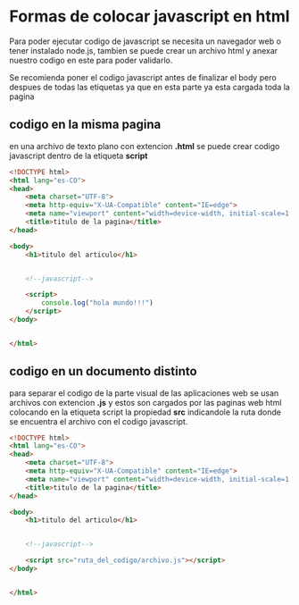 # Formas de colocar javascript en html

Para poder ejecutar codigo de javascript se necesita un navegador web o tener instalado node.js, tambien se puede crear un archivo html y anexar nuestro codigo en este para poder validarlo. 

Se recomienda poner el codigo javascript antes de finalizar el body pero despues de todas las etiquetas ya que en esta parte ya esta cargada toda la pagina

## codigo en la misma pagina

en una archivo de texto plano con extencion **.html** se puede crear codigo javascript dentro de la etiqueta **script** 

```html
<!DOCTYPE html>
<html lang="es-CO">
<head>
    <meta charset="UTF-8">
    <meta http-equiv="X-UA-Compatible" content="IE=edge">
    <meta name="viewport" content="width=device-width, initial-scale=1.0">
    <title>titulo de la pagina</title>
</head>

<body>
    <h1>titulo del articulo</h1>


    <!--javascript-->

    <script>
        console.log("hola mundo!!!")
    </script>
</body>


</html>
```

## codigo en un documento distinto

para separar el codigo de la parte visual de las aplicaciones web se usan archivos con extencion **.js** y estos son cargados por las paginas web html colocando en la etiqueta script la propiedad **src** indicandole la ruta donde se encuentra el archivo con el codigo javascript.

```html
<!DOCTYPE html>
<html lang="es-CO">
<head>
    <meta charset="UTF-8">
    <meta http-equiv="X-UA-Compatible" content="IE=edge">
    <meta name="viewport" content="width=device-width, initial-scale=1.0">
    <title>titulo de la pagina</title>
</head>

<body>
    <h1>titulo del articulo</h1>


    <!--javascript-->

    <script src="ruta_del_codigo/archivo.js"></script>
</body>


</html>
```